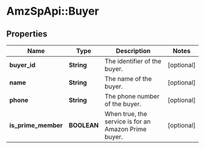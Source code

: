 # AmzSpApi::Buyer

## Properties
Name | Type | Description | Notes
------------ | ------------- | ------------- | -------------
**buyer_id** | **String** | The identifier of the buyer. | [optional] 
**name** | **String** | The name of the buyer. | [optional] 
**phone** | **String** | The phone number of the buyer. | [optional] 
**is_prime_member** | **BOOLEAN** | When true, the service is for an Amazon Prime buyer. | [optional] 

